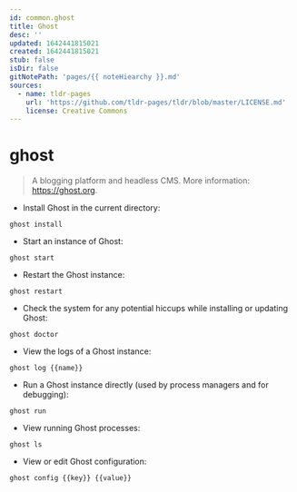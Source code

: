 ```yaml
---
id: common.ghost
title: Ghost
desc: ''
updated: 1642441815021
created: 1642441815021
stub: false
isDir: false
gitNotePath: 'pages/{{ noteHiearchy }}.md'
sources:
  - name: tldr-pages
    url: 'https://github.com/tldr-pages/tldr/blob/master/LICENSE.md'
    license: Creative Commons
---
```

# ghost

> A blogging platform and headless CMS.
> More information: <https://ghost.org>.

- Install Ghost in the current directory:

`ghost install`

- Start an instance of Ghost:

`ghost start`

- Restart the Ghost instance:

`ghost restart`

- Check the system for any potential hiccups while installing or updating Ghost:

`ghost doctor`

- View the logs of a Ghost instance:

`ghost log {{name}}`

- Run a Ghost instance directly (used by process managers and for debugging):

`ghost run`

- View running Ghost processes:

`ghost ls`

- View or edit Ghost configuration:

`ghost config {{key}} {{value}}`

